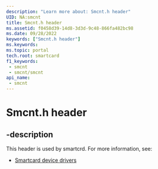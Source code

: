 ```yaml
---
description: "Learn more about: Smcnt.h header"
UID: NA:smcnt
title: Smcnt.h header
ms.assetid: f0458d39-14d8-3d3d-9c48-866fa482bc98
ms.date: 09/28/2022
keywords: ["Smcnt.h header"]
ms.keywords: 
ms.topic: portal
tech.root: smartcard
f1_keywords:
 - smcnt
 - smcnt/smcnt
api_name:
 - smcnt
---
```


# Smcnt.h header


## -description

This header is used by smartcrd. For more information, see:

- [Smartcard device drivers](../_smartcrd/index.md)

